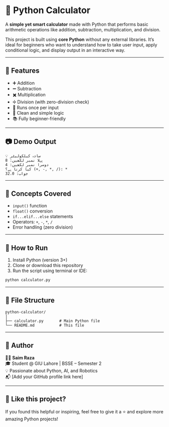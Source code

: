 # 🧮 Python Calculator

A **simple yet smart calculator** made with Python that performs basic arithmetic operations like addition, subtraction, multiplication, and division.

This project is built using **core Python** without any external libraries. It’s ideal for beginners who want to understand how to take user input, apply conditional logic, and display output in an interactive way.

---

## 🔧 Features

- ➕ Addition
- ➖ Subtraction
- ✖️ Multiplication
- ➗ Division (with zero-division check)
- 🔁 Runs once per input
- 🧠 Clean and simple logic
- 📚 Fully beginner-friendly

---

## 📷 Demo Output

```
💡 سادہ کیلکولیٹر
پہلا نمبر لکھیں: 8
دوسرا نمبر لکھیں: 4
کیا کرنا ہے؟ (+, -, *, /): *
جواب: 32.0
```

---

## 🧠 Concepts Covered

- `input()` function
- `float()` conversion
- `if...elif...else` statements
- Operators: `+`, `-`, `*`, `/`
- Error handling (zero division)

---

## 🚀 How to Run

1. Install Python (version 3+)
2. Clone or download this repository
3. Run the script using terminal or IDE:
```bash
python calculator.py
```

---

## 📁 File Structure

```
python-calculator/
│
├── calculator.py       # Main Python file
└── README.md           # This file
```

---

## 📌 Author

👨‍💻 **Saim Raza**  
🎓 Student @ GIU Lahore | BSSE – Semester 2  
💡 Passionate about Python, AI, and Robotics  
📬 [Add your GitHub profile link here]

---

## 🌟 Like this project?

If you found this helpful or inspiring, feel free to give it a ⭐ and explore more amazing Python projects!
